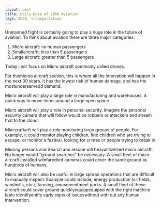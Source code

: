 ```yaml
---
layout: post
title: Daily Dose of 2050 Aviation
tags: 2050, transportation
---
```



Unmanned flight is certainly going to play a huge role in the future of aviation. To think about aviation there are three major categories:
1. Micro aircraft: no human passengers
2. Smallaircraftt: less than 5 passengers
3. Large aircraft: greater than 5 passengers

Today I will focus on Micro aircraft commonly called drones.

For themicroo aircraft section, this is where all the innovation will happen in the next 30 years. It has the lowest risk of human damage, and has the mostunderservedd demand.

Micro aircraft will play a large role in manufacturing and warehouses. A quick way to move items around a large open space.

Micro aircraft will play a role in personal security. Imagine the personal security camera that will follow would be robbers or attackers and stream that to the cloud.

Miaircraftarft will play a role monitoring large groups of people. For example, it could monitor playing children, find children who are trying to escape, or monitor a festival, looking for crimes or people trying to break in.

Missing persons and Search and rescue will heavutilizeized micro aircraft. No longer would "ground searches" be necessary. A small fleet of micro aircraft installed wiinfaredred cameras could cover the same ground as hundreds of humans.

Micro aircraft will also be useful in large spread operations that are difficult to manually inspect. Example could include, energy production (oil fields, windmills, etc.), farming, amusementment parks. A small fleet of these aircraft could cover ground quicklyequippeduiped with the right machine leato identifyentify early signs of issueswithout with out any human intervention.

